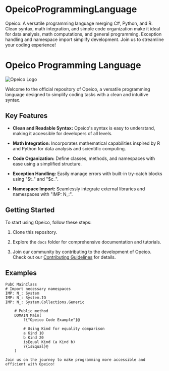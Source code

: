 # OpeicoProgrammingLanguage
Opeico: A versatile programming language merging C#, Python, and R. Clean syntax, math integration, and simple code organization make it ideal for data analysis, math computations, and general programming. Exception handling and namespace import simplify development. Join us to streamline your coding experience!

# Opeico Programming Language

![Opeico Logo](images/opeico-logo.png)

Welcome to the official repository of Opeico, a versatile programming language designed to simplify coding tasks with a clean and intuitive syntax.

## Key Features

- **Clean and Readable Syntax:** Opeico's syntax is easy to understand, making it accessible for developers of all levels.

- **Math Integration:** Incorporates mathematical capabilities inspired by R and Python for data analysis and scientific computing.

- **Code Organization:** Define classes, methods, and namespaces with ease using a simplified structure.

- **Exception Handling:** Easily manage errors with built-in try-catch blocks using "$t_" and "$c_".

- **Namespace Import:** Seamlessly integrate external libraries and namespaces with "IMP: N_:".

## Getting Started

To start using Opeico, follow these steps:

1. Clone this repository.

2. Explore the `docs` folder for comprehensive documentation and tutorials.

3. Join our community by contributing to the development of Opeico. Check out our [Contributing Guidelines](CONTRIBUTING.md) for details.

## Examples

```pubc
PubC MainClass
# Import necessary namespaces
IMP: N_: System
IMP: N_: System.IO
IMP: N_: System.Collections.Generic

    # Public method
    DOMAIN Main(
        ?{"Opeico Code Example"}@

        # Using Kind for equality comparison
        a Kind 10
        b Kind 20
        isEqual Kind (a Kind b)
        ?{isEqual}@
    )

Join us on the journey to make programming more accessible and efficient with Opeico!
